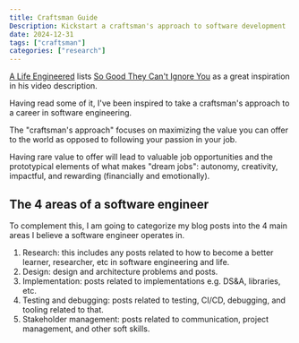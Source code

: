 ```yaml
---
title: Craftsman Guide
Description: Kickstart a craftsman's approach to software development
date: 2024-12-31
tags: ["craftsman"]
categories: ["research"]
---
```


[A Life Engineered](https://www.youtube.com/@ALifeEngineered) lists [So Good They Can't Ignore You](https://www.calnewport.com/books/so-good/) as a great inspiration in his video description.

Having read some of it, I've been inspired to take a craftsman's approach to a career in software engineering.

The "craftsman's approach" focuses on maximizing the value you can offer to the world as opposed to following your passion in your job.

Having rare value to offer will lead to valuable job opportunities and the prototypical elements of what makes "dream jobs": autonomy, creativity, impactful, and rewarding (financially and emotionally).

## The 4 areas of a software engineer

To complement this, I am going to categorize my blog posts into the 4 main areas I believe a software engineer operates in.

1. Research: this includes any posts related to how to become a better learner, researcher, etc in software engineering and life.
1. Design: design and architecture problems and posts.
2. Implementation: posts related to implementations e.g. DS&A, libraries, etc.
3. Testing and debugging: posts related to testing, CI/CD, debugging, and tooling related to that.
4. Stakeholder management: posts related to communication, project management, and other soft skills.
